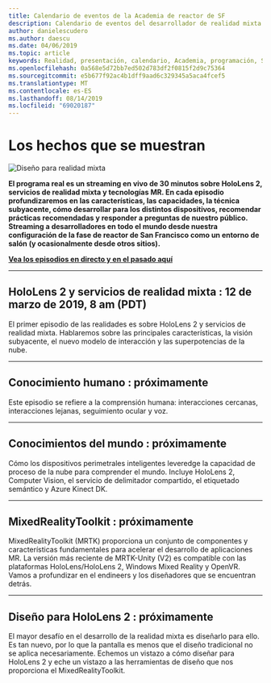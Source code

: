```yaml
---
title: Calendario de eventos de la Academia de reactor de SF
description: Calendario de eventos del desarrollador de realidad mixta en el reactor de San Francisco.
author: danielescudero
ms.author: daescu
ms.date: 04/06/2019
ms.topic: article
keywords: Realidad, presentación, calendario, Academia, programación, SF, San Francisco, reactor
ms.openlocfilehash: 0a568e5d72bb7ed502d783df2f0815f2d9c75364
ms.sourcegitcommit: e5b677f92ac4b1dff9aad6c329345a5aca4fcef5
ms.translationtype: MT
ms.contentlocale: es-ES
ms.lasthandoff: 08/14/2019
ms.locfileid: "69020187"
---
```

# <a name="the-realities-show"></a>Los hechos que se muestran
![Diseño para realidad mixta](images/therealitiesshow.jpg)

**El programa real es un streaming en vivo de 30 minutos sobre HoloLens 2, servicios de realidad mixta y tecnologías MR. En cada episodio profundizaremos en las características, las capacidades, la técnica subyacente, cómo desarrollar para los distintos dispositivos, recomendar prácticas recomendadas y responder a preguntas de nuestro público. Streaming a desarrolladores en todo el mundo desde nuestra configuración de la fase de reactor de San Francisco como un entorno de salón (y ocasionalmente desde otros sitios).**

**[Vea los episodios en directo y en el pasado aquí](http://aka.ms/trs)**
___

## <a name="hololens-2-and-mixed-reality-services---march-12-2019-8-am-pdt"></a>**HoloLens 2 y servicios de realidad mixta** : 12 de marzo de 2019, 8 am (PDT)
El primer episodio de las realidades es sobre HoloLens 2 y servicios de realidad mixta. Hablaremos sobre las principales características, la visión subyacente, el nuevo modelo de interacción y las superpotencias de la nube.

___

## <a name="human-understanding---coming-soon"></a>**Conocimiento humano** : próximamente
Este episodio se refiere a la comprensión humana: interacciones cercanas, interacciones lejanas, seguimiento ocular y voz.

___
## <a name="world-understanding---coming-soon"></a>**Conocimientos del mundo** : próximamente
Cómo los dispositivos perimetrales inteligentes leveredge la capacidad de proceso de la nube para comprender el mundo. Incluye HoloLens 2, Computer Vision, el servicio de delimitador compartido, el etiquetado semántico y Azure Kinect DK.

___
## <a name="mixedrealitytoolkit---coming-soon"></a>**MixedRealityToolkit** : próximamente
MixedRealityToolkit (MRTK) proporciona un conjunto de componentes y características fundamentales para acelerar el desarrollo de aplicaciones MR. La versión más reciente de MRTK-Unity (V2) es compatible con las plataformas HoloLens/HoloLens 2, Windows Mixed Reality y OpenVR. Vamos a profundizar en el endineers y los diseñadores que se encuentran detrás.

___
## <a name="designing-for-hololens-2---coming-soon"></a>**Diseño para HoloLens 2** : próximamente
El mayor desafío en el desarrollo de la realidad mixta es diseñarlo para ello. Es tan nuevo, por lo que la pantalla es menos que el diseño tradicional no se aplica necesariamente. Echemos un vistazo a cómo diseñar para HoloLens 2 y eche un vistazo a las herramientas de diseño que nos proporciona el MixedRealityToolkit.


